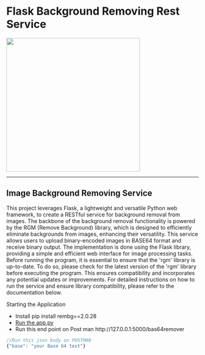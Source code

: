 # Flask Background Removing Rest Service
<img src="https://hotpot.ai/images/site/ai/background_remover/teaser.jpg" width="350px">

---

<h2> Image Background Removing Service</h2>
  This project leverages Flask, a lightweight and versatile Python web framework, to create a RESTful service for background removal from images. The backbone of the background removal functionality is powered by the RGM (Remove Background) library, which is designed to efficiently eliminate backgrounds from images, enhancing their versatility.
This service allows users to upload binary-encoded images in BASE64 format and receive binary output. The implementation is done using the Flask library, providing a simple and efficient web interface for image processing tasks. Before running the program, it is essential to ensure that the 'rgm' library is up-to-date. To do so, please check for the latest version of the 'rgm' library before executing the program. This ensures compatibility and incorporates any potential updates or improvements. For detailed instructions on how to run the service and ensure library compatibility, please refer to the documentation below.


Starting the Application
<ul>
    <li >Install   pip install rembg==2.0.28</a></li>
  <li ><a href="process/app.py">Run the app,py</a></li>
    <li> Run this end point on Post man http://127.0.0.1:5000/bas64remover </li>
</ul>

   ```javascript
//Run this json body on POSTMAN 
{"base": "your Base 64 text"}
```



 
